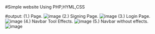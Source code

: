 #Simple website Using PHP,HYML,CSS

#output:
        (1.) Page.
![image](https://user-images.githubusercontent.com/102310770/181903790-b7e7aa6d-b8bb-421d-a788-b4320d7cc815.png)
        (2.) Signing Page.
![image](https://user-images.githubusercontent.com/102310770/181903892-4cd1d5c3-5297-450f-b99c-70bfd89566c2.png)
        (3.) Login Page.
![image](https://user-images.githubusercontent.com/102310770/181903862-1da39c2f-8b80-471b-9430-5ace61bd0d96.png)
        (4.) Navbar Tool Effects.
![image](https://user-images.githubusercontent.com/102310770/181903972-88c53fef-85ff-43b6-992b-250534056214.png)
        (5.) Navbar without effects.
![image](https://user-images.githubusercontent.com/102310770/181904042-583ce463-1a2a-41fa-80cf-87c5c869fdb7.png)
